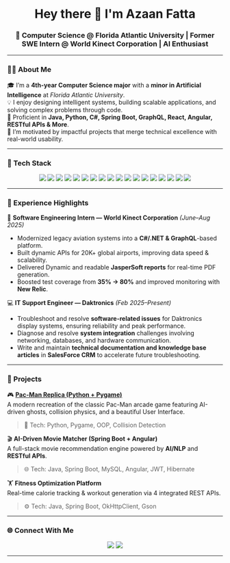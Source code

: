 <h1 align="center">Hey there 👋  I'm Azaan Fatta </h1>
<h3 align="center">🚀 Computer Science @ Florida Atlantic University | Former SWE Intern @ World Kinect Corporation | AI Enthusiast</h3>

<!-- <p align="center">
  <img src="https://github.com/AzaanFatta/AzaanFatta/assets/placeholder-banner" width="100%" alt="banner"/>
</p> -->

---

### 👨‍💻 About Me
🎓 I’m a **4th-year Computer Science major** with a **minor in Artificial Intelligence** at *Florida Atlantic University*.  
💡 I enjoy designing intelligent systems, building scalable applications, and solving complex problems through code.  
💬 Proficient in **Java, Python, C#, Spring Boot, GraphQL, React, Angular, RESTful APIs & More**.   
🚀 I’m motivated by impactful projects that merge technical excellence with real-world usability.  

---

### 🧠 Tech Stack
<p align="center">
  <img src="https://img.shields.io/badge/Java-ED8B00?style=for-the-badge&logo=openjdk&logoColor=white"/>
  <img src="https://img.shields.io/badge/Python-3776AB?style=for-the-badge&logo=python&logoColor=white"/>
  <img src="https://img.shields.io/badge/C%23-239120?style=for-the-badge&logo=c-sharp&logoColor=white"/>
  <img src="https://img.shields.io/badge/Spring_Boot-6DB33F?style=for-the-badge&logo=spring&logoColor=white"/>
  <img src="https://img.shields.io/badge/.NET-512BD4?style=for-the-badge&logo=dotnet&logoColor=white"/>
  <img src="https://img.shields.io/badge/GraphQL-E10098?style=for-the-badge&logo=graphql&logoColor=white"/>
  <img src="https://img.shields.io/badge/Apollo-311C87?style=for-the-badge&logo=apollographql&logoColor=white"/>
  <img src="https://img.shields.io/badge/Angular-DD0031?style=for-the-badge&logo=angular&logoColor=white"/>
  <img src="https://img.shields.io/badge/React-20232A?style=for-the-badge&logo=react&logoColor=61DAFB"/>
  <img src="https://img.shields.io/badge/JavaScript-F7DF1E?style=for-the-badge&logo=javascript&logoColor=black"/>
  <img src="https://img.shields.io/badge/TypeScript-007ACC?style=for-the-badge&logo=typescript&logoColor=white"/>
  <img src="https://img.shields.io/badge/MySQL-005C84?style=for-the-badge&logo=mysql&logoColor=white"/>
  <img src="https://img.shields.io/badge/PostgreSQL-316192?style=for-the-badge&logo=postgresql&logoColor=white"/>
  <img src="https://img.shields.io/badge/AWS-232F3E?style=for-the-badge&logo=amazonaws&logoColor=white"/>
  <img src="https://img.shields.io/badge/Azure-0078D4?style=for-the-badge&logo=microsoftazure&logoColor=white"/>
  <img src="https://img.shields.io/badge/Docker-2496ED?style=for-the-badge&logo=docker&logoColor=white"/>
  <img src="https://img.shields.io/badge/GitHub_Actions-2088FF?style=for-the-badge&logo=githubactions&logoColor=white"/>
  <img src="https://img.shields.io/badge/JIRA-0052CC?style=for-the-badge&logo=jira&logoColor=white"/>
</p>

---

### 💼 Experience Highlights
🛫 **Software Engineering Intern — World Kinect Corporation** *(June–Aug 2025)*  
- Modernized legacy aviation systems into a **C#/.NET & GraphQL**-based platform.  
- Built dynamic APIs for 20K+ global airports, improving data speed & scalability.  
- Delivered Dynamic and readable **JasperSoft reports** for real-time PDF generation.  
- Boosted test coverage from **35% → 80%** and improved monitoring with **New Relic**.  

💻 **IT Support Engineer — Daktronics** *(Feb 2025–Present)*  
- Troubleshoot and resolve **software-related issues** for Daktronics display systems, ensuring reliability and peak performance.  
- Diagnose and resolve **system integration** challenges involving networking, databases, and hardware communication.  
- Write and maintain **technical documentation and knowledge base articles** in **SalesForce CRM** to accelerate future troubleshooting. 

---

### 🧩 Projects
🎮 **[Pac-Man Replica (Python + Pygame)](https://github.com/AzaanFatta/Pac-Man-Replica-Game)**  
A modern recreation of the classic Pac-Man arcade game featuring AI-driven ghosts, collision physics, and a beautiful User Interface.  
> 🧠 Tech: Python, Pygame, OOP, Collision Detection  

🎬 **AI-Driven Movie Matcher (Spring Boot + Angular)**  
A full-stack movie recommendation engine powered by **AI/NLP** and **RESTful APIs**.  
> 🌐 Tech: Java, Spring Boot, MySQL, Angular, JWT, Hibernate  

🏋️ **Fitness Optimization Platform**  
Real-time calorie tracking & workout generation via 4 integrated REST APIs.  
> ⚙️ Tech: Java, Spring Boot, OkHttpClient, Gson  

---

### 🌐 Connect With Me
<p align="center">
  <a href="https://www.linkedin.com/in/azaanfatta/"><img src="https://img.shields.io/badge/LinkedIn-Azaan_Fatta-blue?style=for-the-badge&logo=linkedin"></a>
  <a href="mailto:afatta2022@fau.edu"><img src="https://img.shields.io/badge/Email-afatta2022@fau.edu-green?style=for-the-badge&logo=gmail&logoColor=white"></a>
</p>

---
